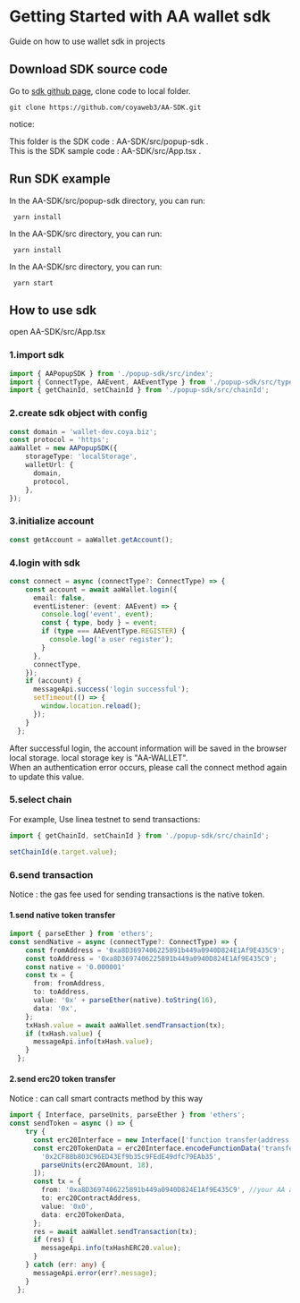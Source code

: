# Getting Started with AA wallet sdk
Guide on how to use wallet sdk in projects

## Download SDK source code
Go to [sdk github page](https://github.com/coyaweb3/AA-SDK),  clone code to local folder.
```
git clone https://github.com/coyaweb3/AA-SDK.git
```
notice:

This folder is the SDK code : AA-SDK/src/popup-sdk .  
This  is the SDK sample code : AA-SDK/src/App.tsx .

## Run SDK example
In the AA-SDK/src/popup-sdk directory, you can run:
```
 yarn install
```
In the AA-SDK/src directory, you can run:
```
 yarn install
```
In the AA-SDK/src directory, you can run:
```
 yarn start
```
## How to use sdk
open AA-SDK/src/App.tsx
### 1.import sdk
```typescript
import { AAPopupSDK } from './popup-sdk/src/index';
import { ConnectType, AAEvent, AAEventType } from './popup-sdk/src/types/index';
import { getChainId, setChainId } from './popup-sdk/src/chainId';
```
### 2.create sdk object with config
```typescript
const domain = 'wallet-dev.coya.biz';
const protocol = 'https';
aaWallet = new AAPopupSDK({
    storageType: 'localStorage',
    walletUrl: {
      domain,
      protocol,
    },
});
```
### 3.initialize account
```typescript
const getAccount = aaWallet.getAccount();
```

### 4.login with sdk
```typescript
const connect = async (connectType?: ConnectType) => {
    const account = await aaWallet.login({
      email: false,
      eventListener: (event: AAEvent) => {
        console.log('event', event);
        const { type, body } = event;
        if (type === AAEventType.REGISTER) {
          console.log('a user register');
        }
      },
      connectType,
    });
    if (account) {
      messageApi.success('login successful');
      setTimeout(() => {
        window.location.reload();
      });
    }
  };
```
After successful login, the account information will be saved in the browser local storage. local storage key is "AA-WALLET".  
When an authentication error occurs, please call the connect method again to update this value.

### 5.select chain
For example, Use linea testnet to send transactions:
```typescript
import { getChainId, setChainId } from './popup-sdk/src/chainId';

setChainId(e.target.value);
```

### 6.send transaction
Notice : the gas fee used for sending transactions is the native token.
#### 1.send native token transfer 
```typescript
import { parseEther } from 'ethers';
const sendNative = async (connectType?: ConnectType) => {
    const fromAddress = '0xa8D3697406225891b449a0940D824E1Af9E435C9';
    const toAddress = '0xa8D3697406225891b449a0940D824E1Af9E435C9';
    const native = '0.000001'
    const tx = {
      from: fromAddress,
      to: toAddress,
      value: '0x' + parseEther(native).toString(16),
      data: '0x',
    };
    txHash.value = await aaWallet.sendTransaction(tx);
    if (txHash.value) {
      messageApi.info(txHash.value);
    }
  };

```

#### 2.send erc20 token transfer 
Notice : can call smart contracts method by this way
```typescript
import { Interface, parseUnits, parseEther } from 'ethers';
const sendToken = async () => {
    try {
      const erc20Interface = new Interface(['function transfer(address _to, uint256 _value)']);
      const erc20TokenData = erc20Interface.encodeFunctionData('transfer', [
        '0x2CF88b803C96ED43Ef9b35c9FEdE49dfc79EAb35',
        parseUnits(erc20Amount, 18),
      ]);
      const tx = {
        from: '0xa8D3697406225891b449a0940D824E1Af9E435C9', //your AA account address, in local storage, key is AA-WALLET.
        to: erc20ContractAddress,
        value: '0x0',
        data: erc20TokenData,
      };
      res = await aaWallet.sendTransaction(tx);
      if (res) {
        messageApi.info(txHashERC20.value);
      }
    } catch (err: any) {
      messageApi.error(err?.message);
    }
  };

```

